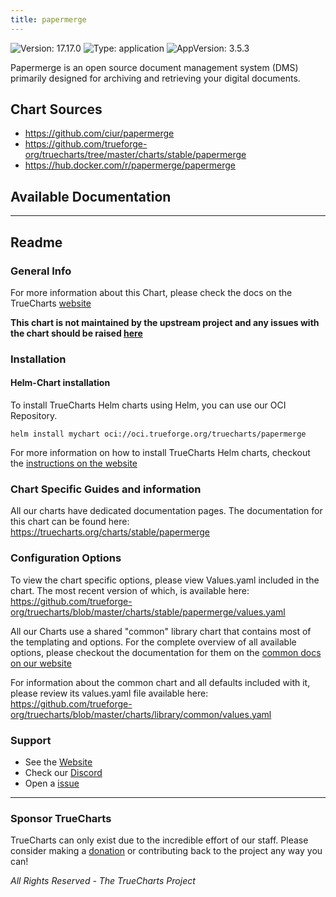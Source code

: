 ```yaml
---
title: papermerge
---
```


![Version: 17.17.0](https://img.shields.io/badge/Version-17.17.0-informational?style=flat-square) ![Type: application](https://img.shields.io/badge/Type-application-informational?style=flat-square) ![AppVersion: 3.5.3](https://img.shields.io/badge/AppVersion-3.5.3-informational?style=flat-square)

Papermerge is an open source document management system (DMS) primarily designed for archiving and retrieving your digital documents.

## Chart Sources

- https://github.com/ciur/papermerge
- https://github.com/trueforge-org/truecharts/tree/master/charts/stable/papermerge
- https://hub.docker.com/r/papermerge/papermerge

## Available Documentation



---

## Readme


### General Info

For more information about this Chart, please check the docs on the TrueCharts [website](https://truecharts.org/charts/stable/papermerge)

**This chart is not maintained by the upstream project and any issues with the chart should be raised [here](https://github.com/trueforge-org/truecharts/issues/new/choose)**

### Installation

#### Helm-Chart installation

To install TrueCharts Helm charts using Helm, you can use our OCI Repository.

`helm install mychart oci://oci.trueforge.org/truecharts/papermerge`

For more information on how to install TrueCharts Helm charts, checkout the [instructions on the website](https://truecharts.org/guides/)

### Chart Specific Guides and information

All our charts have dedicated documentation pages.
The documentation for this chart can be found here:
https://truecharts.org/charts/stable/papermerge

### Configuration Options

To view the chart specific options, please view Values.yaml included in the chart.
The most recent version of which, is available here: https://github.com/trueforge-org/truecharts/blob/master/charts/stable/papermerge/values.yaml

All our Charts use a shared "common" library chart that contains most of the templating and options.
For the complete overview of all available options, please checkout the documentation for them on the [common docs on our website](https://truecharts.org/common/)

For information about the common chart and all defaults included with it, please review its values.yaml file available here: https://github.com/trueforge-org/truecharts/blob/master/charts/library/common/values.yaml

### Support

- See the [Website](https://truecharts.org)
- Check our [Discord](https://discord.gg/tVsPTHWTtr)
- Open a [issue](https://github.com/trueforge-org/truecharts/issues/new/choose)

---

### Sponsor TrueCharts

TrueCharts can only exist due to the incredible effort of our staff.
Please consider making a [donation](https://truecharts.org/general/sponsor/) or contributing back to the project any way you can!

_All Rights Reserved - The TrueCharts Project_
